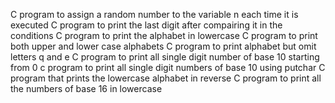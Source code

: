 C program to assign a random number to the variable n each time it is executed
C program to print the last digit after compairing it in the conditions
C program to print the alphabet in lowercase
C program to print both upper and lower case alphabets
C program to print alphabet but omit letters q and e
C program to print all single digit number of base 10 starting from 0
c program to print all single digit numbers of base 10 using putchar
C program that prints the lowercase alphabet in reverse
C program to print all the numbers of base 16 in lowercase
